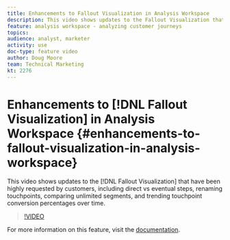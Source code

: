 ```yaml
---
title: Enhancements to Fallout Visualization in Analysis Workspace
description: This video shows updates to the Fallout Visualization that have been highly requested by customers, including direct vs eventual steps, renaming touchpoints, comparing unlimited segments, and trending touchpoint conversion percentages over time.
feature: analysis workspace - analyzing customer journeys
topics: 
audience: analyst, marketer
activity: use
doc-type: feature video
author: Doug Moore
team: Technical Marketing
kt: 2276
---
```


# Enhancements to [!DNL Fallout Visualization] in Analysis Workspace {#enhancements-to-fallout-visualization-in-analysis-workspace}

This video shows updates to the [!DNL Fallout Visualization] that have been highly requested by customers, including direct vs eventual steps, renaming touchpoints, comparing unlimited segments, and trending touchpoint conversion percentages over time.

>[!VIDEO](https://video.tv.adobe.com/v/24047/?quality=12)

For more information on this feature, visit the [documentation](https://marketing.adobe.com/resources/help/en_US/analytics/analysis-workspace/fallout_flow.html).

